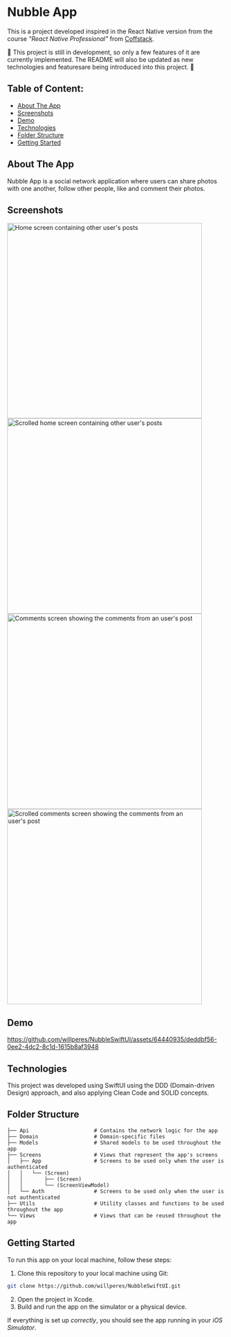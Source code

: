 # Nubble App

This is a project developed inspired in the React Native version from the course _"React Native Professional"_ from [Coffstack](https://coffstack.com.br).

🚧 This project is still in development, so only a few features of it are currently implemented. The README will also be updated as new technologies and featuresare being introduced into this project. 🚧

## Table of Content:

- [About The App](#about-the-app)
- [Screenshots](#screenshots)
- [Demo](#demo)
- [Technologies](#technologies)
- [Folder Structure](#folder-structure)
- [Getting Started](#getting-started)

## About The App

Nubble App is a social network application where users can share photos with one another, follow other people, like and comment their photos.

## Screenshots

<div style="flex-direction: row;">
  <img src="https://i.imgur.com/fldFHKp.png" alt="Home screen containing other user's posts" height="450" />
  <img src="https://i.imgur.com/5o39C7K.png" alt="Scrolled home screen containing other user's posts" height="450" />
  <br/>
  <img src="https://i.imgur.com/Rwqrmiu.png" alt="Comments screen showing the comments from an user's post" height="450" />
  <img src="https://i.imgur.com/6dnosii.png" alt="Scrolled comments screen showing the comments from an user's post" height="450" />
</div>

## Demo

https://github.com/willperes/NubbleSwiftUI/assets/64440935/deddbf56-0ee2-4dc2-8c1d-1615b8af3948

## Technologies

This project was developed using SwiftUI using the DDD (Domain-driven Design) approach, and also applying Clean Code and SOLID concepts.

## Folder Structure

```
├── Api                     # Contains the network logic for the app
├── Domain                  # Domain-specific files
├── Models                  # Shared models to be used throughout the app
├── Screens                 # Views that represent the app's screens
│   ├── App                 # Screens to be used only when the user is authenticated
│   │   └── (Screen)
│   │       ├── (Screen)
│   │       └── (ScreenViewModel)
│   └── Auth                # Screens to be used only when the user is not authenticated
├── Utils                   # Utility classes and functions to be used throughout the app
└── Views                   # Views that can be reused throughout the app
```

## Getting Started

To run this app on your local machine, follow these steps:

1. Clone this repository to your local machine using Git:

```bash
git clone https://github.com/willperes/NubbleSwiftUI.git
```

2. Open the project in Xcode.
3. Build and run the app on the simulator or a physical device.

If everything is set up _correctly_, you should see the app running in your _iOS Simulator_.
